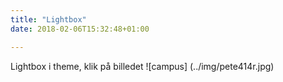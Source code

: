 ```yaml
---
title: "Lightbox"
date: 2018-02-06T15:32:48+01:00

---
```

Lightbox i theme, klik på billedet
![campus] (../img/pete414r.jpg)
